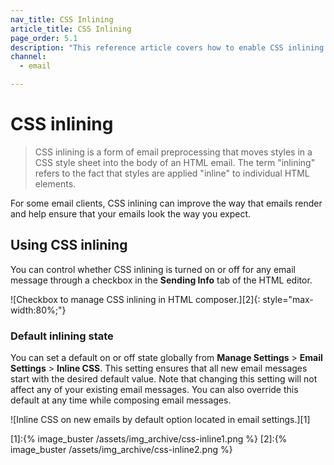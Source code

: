 ```yaml
---
nav_title: CSS Inlining
article_title: CSS Inlining
page_order: 5.1
description: "This reference article covers how to enable CSS inlining and some best practices."
channel:
  - email

---
```


# CSS inlining

> CSS inlining is a form of email preprocessing that moves styles in a CSS style sheet into the body of an HTML email. The term "inlining" refers to the fact that styles are applied "inline" to individual HTML elements.

For some email clients, CSS inlining can improve the way that emails render and help ensure that your emails look the way you expect.

## Using CSS inlining

You can control whether CSS inlining is turned on or off for any email message through a checkbox in the **Sending Info** tab of the HTML editor.

![Checkbox to manage CSS inlining in HTML composer.][2]{: style="max-width:80%;"} 

### Default inlining state

You can set a default on or off state globally from **Manage Settings** > **Email Settings** > **Inline CSS**. This setting ensures that all new email messages start with the desired default value. Note that changing this setting will not affect any of your existing email messages. You can also override this default at any time while composing email messages.

![Inline CSS on new emails by default option located in email settings.][1]

[1]:{% image_buster /assets/img_archive/css-inline1.png %}
[2]:{% image_buster /assets/img_archive/css-inline2.png %}
